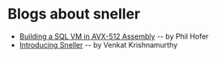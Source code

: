 # Blogs about sneller

- [Building a SQL VM in AVX-512 Assembly](https://github.com/SnellerInc/blogs/blob/main/building-a-sql-vm-in-avx-512-assembly.md) -- by Phil Hofer
- [Introducing Sneller](https://github.com/SnellerInc/blogs/blob/main/introducing-sneller.md) -- by Venkat Krishnamurthy

